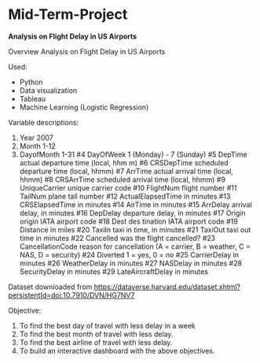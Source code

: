 # Mid-Term-Project

**Analysis on Flight Delay in US Airports**

Overview
Analysis on Flight Delay in US Airports

Used:

* Python
* Data visualization
* Tableau
* Machine Learning (Logistic Regression)

Variable descriptions:

1. Year 2007
2. Month 1-12
3. DayofMonth 1-31
#4 DayOfWeek 1 (Monday) - 7 (Sunday) 
#5 DepTime actual departure time (local, hhm m)
#6 CRSDepTime scheduled departure time (local, hhmm)
#7 ArrTime actual arrival time (local, hhmm) 
#8 CRSArrTime scheduled arrival time (local, hhmm)
#9 UniqueCarrier unique carrier code 
#10 FlightNum flight number 
#11 TailNum plane tail number 
#12 ActualElapsedTime in minutes 
#13 CRSElapsedTime in minutes 
#14 AirTime in minutes 
#15 ArrDelay arrival delay, in minutes 
#16 DepDelay departure delay, in minutes
#17 Origin origin IATA airport code 
#18 Dest des tination IATA airport code 
#19 Distance in miles
#20 TaxiIn taxi in time, in minutes 
#21 TaxiOut taxi out time in minutes
#22 Cancelled was the flight cancelled?
#23 CancellationCode reason for cancellation (A = carrier, B = weather, C = NAS, D = security) 
#24 Diverted 1 = yes, 0 = no 
#25 CarrierDelay in minutes 
#26 WeatherDelay in minutes 
#27 NASDelay in minutes 
#28 SecurityDelay in minutes 
#29 LateAircraftDelay in minutes

Dataset downloaded from https://dataverse.harvard.edu/dataset.xhtml?persistentId=doi:10.7910/DVN/HG7NV7

Objective:
1. To find the best day of travel with less delay in a week
2. To find the best month of travel with less delay.
3. To find the best airline of travel with less delay.
4. To build an interactive dashboard with the above objectives.

